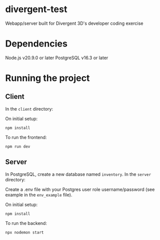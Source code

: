 # divergent-test
Webapp/server built for Divergent 3D's developer coding exercise

# Dependencies
Node.js v20.9.0 or later
PostgreSQL v16.3 or later

# Running the project
## Client
In the `client` directory:

On initial setup:
```
npm install
```

To run the frontend:
```
npm run dev
```

## Server
In PostgreSQL, create a new database named `inventory`.
In the `server` directory:

Create a .env file with your Postgres user role username/password (see example in the `env_example` file).

On initial setup:
```
npm install
```

To run the backend:
```
npx nodemon start
```